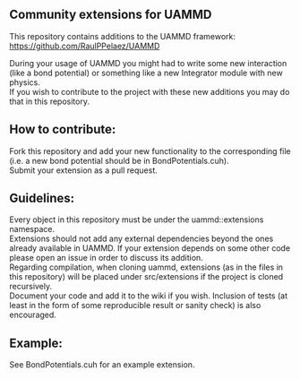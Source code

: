 ## Community extensions for UAMMD  

This repository contains additions to the UAMMD framework: https://github.com/RaulPPelaez/UAMMD  

During your usage of UAMMD you might had to write some new interaction (like a bond potential) or something like a new Integrator module with new physics.  
If you wish to contribute to the project with these new additions you may do that in this repository.  

## How to contribute:  

Fork this repository and add your new functionality to the corresponding file (i.e. a new bond potential should be in BondPotentials.cuh).  
Submit your extension as a pull request.  

## Guidelines:  

Every object in this repository must be under the uammd::extensions namespace.  
Extensions should not add any external dependencies beyond the ones already available in UAMMD. If your extension depends on some other code please open an issue in order to discuss its addition.  
Regarding compilation, when cloning uammd, extensions (as in the files in this repository) will be placed under src/extensions if the project is cloned recursively.  
Document your code and add it to the wiki if you wish. Inclusion of tests (at least in the form of some reproducible result or sanity check) is also encouraged.  

## Example:  

See BondPotentials.cuh for an example extension.  


